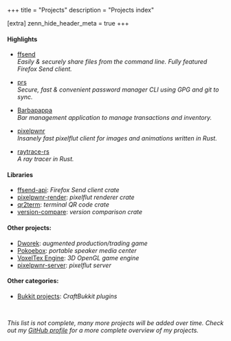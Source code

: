 +++
title = "Projects"
description = "Projects index"

[extra]
zenn_hide_header_meta = true
+++

#### Highlights

- [ffsend](@/projects/ffsend.md)  
    _Easily &amp; securely share files from the command line. Fully featured Firefox Send client._

- [prs](@/projects/prs.md)  
    _Secure, fast &amp; convenient password manager CLI using GPG and git to sync._

- [Barbapappa](@/projects/barbapappa.md)  
    _Bar management application to manage transactions and inventory._

- [pixelpwnr](@/projects/pixelpwnr.md)  
    _Insanely fast pixelflut client for images and animations written in Rust._

- [raytrace-rs](@/projects/raytrace-rs.md)  
    _A ray tracer in Rust._

#### Libraries

- [ffsend-api](@/projects/ffsend-api.md): _Firefox Send client crate_
- [pixelpwnr-render](@/projects/pixelpwnr-render.md): _pixelflut renderer crate_
- [qr2term](@/projects/qr2term.md): _terminal QR code crate_
- [version-compare](@/projects/version-compare.md): _version comparison crate_

#### Other projects:

- [Dworek](@/projects/dworek.md): _augmented production/trading game_
- [Pokoebox](@/projects/pokoebox.md): _portable speaker media center_
- [VoxelTex Engine](@/projects/voxeltex-engine.md): _3D OpenGL game engine_
- [pixelpwnr-server](@/projects/pixelpwnr-server.md): _pixelflut server_

#### Other categories:

- [Bukkit projects](@/projects/bukkit.md):  _CraftBukkit plugins_

<br>

_This list is not complete, many more projects will be added over time. Check out
my [GitHub profile][github] for a more complete overview of my projects._

[github]: https://github.com/timvisee/
